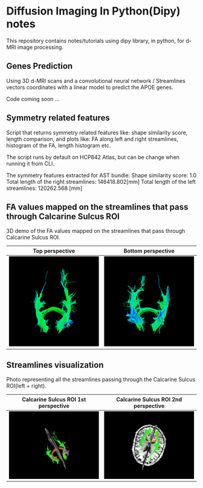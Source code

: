 # Diffusion Imaging In Python(Dipy) notes

This repository contains notes/tutorials using dipy library, in python, for d-MRI image processing.

## Genes Prediction
Using 3D d-MRI scans and a convolutional neural network / Streamlines vectors coordinates with a linear model to predict the APOE genes. 

Code coming soon ... 

## Symmetry related features
Script that returns symmetry related features like: shape similarity score, length comparison, and plots like: FA along left and right streamlines, histogram of the FA, length histogram etc.

The script runs by default on HCP842 Atlas, but can be change when running it from CLI.

The symmetry features extracted for AST bundle:
Shape similarity score: 1.0
Total length of the right streamlines: 146418.802[mm]
Total length of the left streamlines: 120262.568 [mm]

## FA values mapped on the streamlines that pass through Calcarine Sulcus ROI
3D demo of the FA values mapped on the streamlines that pass through Calcarine Sulcus ROI.

Top perspective    |  Bottom perspective
-------------------------|:-------------------------:
![](FA_to_Streamlines/fa_mapping_to_streamlines_top.png) | ![](FA_to_Streamlines/fa_mapping_to_streamlines_bot.png)

## Streamlines visualization
Photo representing all the streamlines passing through the Calcarine Sulcus ROI(left + right).

Calcarine Sulcus ROI 1st perspective     |  Calcarine Sulcus ROI 2nd perspective
-------------------------|:-------------------------:
![](Streamlines_vizualization/streamlines_from_calcarine_sulcus_ROI.png)  |  ![](Streamlines_vizualization/streamlines_from_calcarine_sulcus.png)

